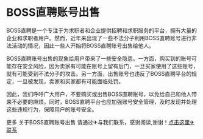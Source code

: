 # BOSS直聘账号出售

BOSS直聘是一个专注于为求职者和企业提供招聘和求职服务的平台，拥有大量的企业和求职者用户。然而，近年来出现了一些不法分子利用BOSS直聘账号进行非法活动的情况，因此一些人开始将BOSS直聘账号出售给他人。

BOSS直聘账号出售的现象给用户带来了一些安全隐患。一方面，购买到的账号可能存在安全风险，因为卖家有可能在账号上留有后门，一旦买家使用了这些账号，就有可能受到不法分子的攻击。另一方面，出售账号也违反了BOSS直聘平台的规定，一旦被发现，卖家和买家都有可能面临处罚。

因此，我们呼吁广大用户，不要购买或出售BOSS直聘账号，以免给自己和他人带来不必要的麻烦。同时，BOSS直聘平台也应加强账号安全管理，及时发现并处理这些违规行为，保障用户的账号安全。

更多 关于BOSS直聘账号出售 请通过✈与我们联系，感谢阅读,谢谢！[点击这里✈联系](https://t.me/LM999bot)